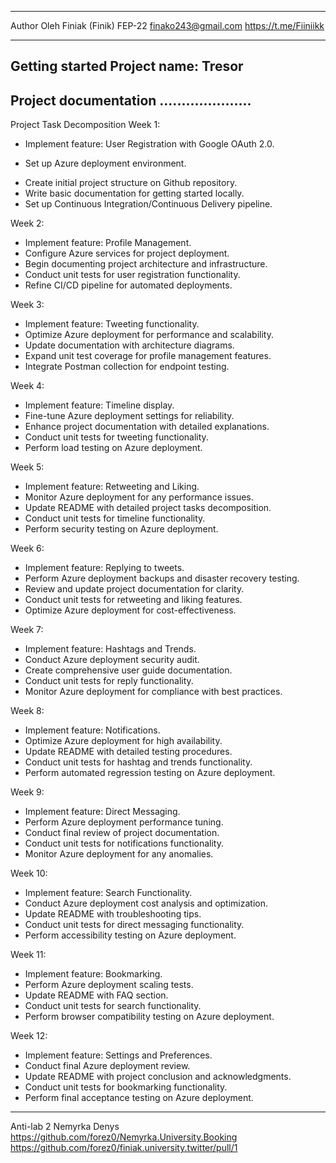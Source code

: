 ---------------------------------------------------------------------------

Author
Oleh Finiak (Finik) FEP-22
finako243@gmail.com
https://t.me/Fiiniikk

---------------------------------------------------------------------------

Getting started
Project name: Tresor
---------------------------------------------------------------------------

Project documentation
.....................
---------------------------------------------------------------------------

Project Task Decomposition
Week 1:
- Implement feature: User Registration with Google OAuth 2.0.
+ Set up Azure deployment environment.
- Create initial project structure on Github repository.
- Write basic documentation for getting started locally.
- Set up Continuous Integration/Continuous Delivery pipeline.

Week 2:
- Implement feature: Profile Management.
- Configure Azure services for project deployment.
- Begin documenting project architecture and infrastructure.
- Conduct unit tests for user registration functionality.
- Refine CI/CD pipeline for automated deployments.

Week 3:
- Implement feature: Tweeting functionality.
- Optimize Azure deployment for performance and scalability.
- Update documentation with architecture diagrams.
- Expand unit test coverage for profile management features.
- Integrate Postman collection for endpoint testing.

Week 4:
- Implement feature: Timeline display.
- Fine-tune Azure deployment settings for reliability.
- Enhance project documentation with detailed explanations.
- Conduct unit tests for tweeting functionality.
- Perform load testing on Azure deployment.

Week 5:
- Implement feature: Retweeting and Liking.
- Monitor Azure deployment for any performance issues.
- Update README with detailed project tasks decomposition.
- Conduct unit tests for timeline functionality.
- Perform security testing on Azure deployment.

Week 6:
- Implement feature: Replying to tweets.
- Perform Azure deployment backups and disaster recovery testing.
- Review and update project documentation for clarity.
- Conduct unit tests for retweeting and liking features.
- Optimize Azure deployment for cost-effectiveness.

Week 7:
- Implement feature: Hashtags and Trends.
- Conduct Azure deployment security audit.
- Create comprehensive user guide documentation.
- Conduct unit tests for reply functionality.
- Monitor Azure deployment for compliance with best practices.

Week 8:
- Implement feature: Notifications.
- Optimize Azure deployment for high availability.
- Update README with detailed testing procedures.
- Conduct unit tests for hashtag and trends functionality.
- Perform automated regression testing on Azure deployment.

Week 9:

- Implement feature: Direct Messaging.
- Perform Azure deployment performance tuning.
- Conduct final review of project documentation.
- Conduct unit tests for notifications functionality.
- Monitor Azure deployment for any anomalies.

Week 10:
- Implement feature: Search Functionality.
- Conduct Azure deployment cost analysis and optimization.
- Update README with troubleshooting tips.
- Conduct unit tests for direct messaging functionality.
- Perform accessibility testing on Azure deployment.

Week 11:
- Implement feature: Bookmarking.
- Perform Azure deployment scaling tests.
- Update README with FAQ section.
- Conduct unit tests for search functionality.
- Perform browser compatibility testing on Azure deployment.

Week 12:
- Implement feature: Settings and Preferences.
- Conduct final Azure deployment review.
- Update README with project conclusion and acknowledgments.
- Conduct unit tests for bookmarking functionality.
- Perform final acceptance testing on Azure deployment.

---------------------------------------------------------------------------
Anti-lab 2
Nemyrka Denys
https://github.com/forez0/Nemyrka.University.Booking
https://github.com/forez0/finiak.university.twitter/pull/1
